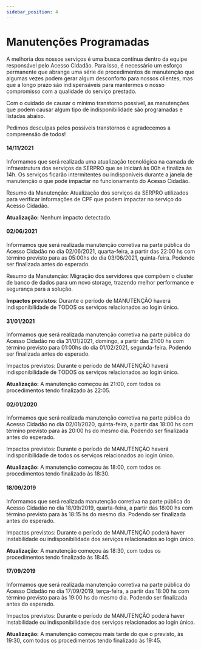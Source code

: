 ```yaml
---
sidebar_position: 4
---
```


# Manutenções Programadas

A melhoria dos nossos serviços é uma busca contínua dentro da equipe responsável pelo Acesso Cidadão. Para isso, é necessário um esforço permanente que abrange uma série de procedimentos de manutenção que algumas vezes podem gerar algum desconforto para nossos clientes, mas que a longo prazo são indispensáveis para mantermos o nosso compromisso com a qualidade do serviço prestado.

Com o cuidado de causar o mínimo transtorno possível, as manutenções que podem causar algum tipo de indisponibilidade são programadas e listadas abaixo.

Pedimos desculpas pelos possíveis transtornos e agradecemos a compreensão de todos!

#### 14/11/2021
Informamos que será realizada uma atualização tecnológica  na camada de infraestrutura dos serviços da SERPRO que se iniciará às 00h e finaliza às 14h. Os serviços ficarão intermitentes ou indisponíveis durante a janela de manutenção o que pode impactar no funcionamento do Acesso Cidadão.

Resumo da Manutenção: Atualização dos serviços da SERPRO utilizados para verificar informações de CPF que podem impactar no serviço do Acesso Cidadão.

**Atualização:** Nenhum impacto detectado.

#### 02/06/2021
Informamos que será realizada manutenção corretiva na parte pública do Acesso Cidadão no dia 02/06/2021, quarta-feira, a partir das 22:00 hs com término previsto para as 05:00hs do dia 03/06/2021, quinta-feira. Podendo ser finalizada antes do esperado.

Resumo da Manutenção: Migração dos servidores que compõem o cluster de banco de dados para um novo storage, trazendo melhor performance e segurança para a solução.

**Impactos previstos**: Durante o período de MANUTENÇÃO haverá indisponibilidade de TODOS os serviços relacionados ao login único.

#### 31/01/2021
Informamos que será realizada manutenção corretiva na parte pública do Acesso Cidadão no dia 31/01/2021, domingo, a partir das 21:00 hs com término previsto para 01:00hs do dia 01/02/2021, segunda-feira. Podendo ser finalizada antes do esperado.

Impactos previstos: Durante o período de MANUTENÇÃO haverá indisponibilidade de TODOS os serviços relacionados ao login único.

**Atualização:** A manutenção começou às 21:00, com todos os procedimentos tendo finalizado às 22:05.

#### 02/01/2020
Informamos que será realizada manutenção corretiva na parte pública do Acesso Cidadão no dia 02/01/2020, quinta-feira, a partir das 18:00 hs com término previsto para às 20:00 hs do mesmo dia. Podendo ser finalizada antes do esperado.

Impactos previstos: Durante o período de MANUTENÇÃO haverá indisponibilidade de todos os serviços relacionados ao login único.

**Atualização:** A manutenção começou às 18:00, com todos os procedimentos tendo finalizado às 18:30.

#### 18/09/2019
Informamos que será realizada manutenção corretiva na parte pública do Acesso Cidadão no dia 18/09/2019, quarta-feira, a partir das 18:00 hs com término previsto para às 18:15 hs do mesmo dia. Podendo ser finalizada antes do esperado.

Impactos previstos: Durante o período de MANUTENÇÃO poderá haver instabilidade ou indisponibilidade dos serviços relacionados ao login único.

**Atualização:** A manutenção começou às 18:30, com todos os procedimentos tendo finalizado às 18:45.

#### 17/09/2019
Informamos que será realizada manutenção corretiva na parte pública do Acesso Cidadão no dia 17/09/2019, terça-feira, a partir das 18:00 hs com término previsto para às 19:00 hs do mesmo dia. Podendo ser finalizada antes do esperado.

Impactos previstos: Durante o período de MANUTENÇÃO poderá haver instabilidade ou indisponibilidade dos serviços relacionados ao login único.

**Atualização:** A manutenção começou mais tarde do que o previsto, às 19:30, com todos os procedimentos tendo finalizado às 19:45.

